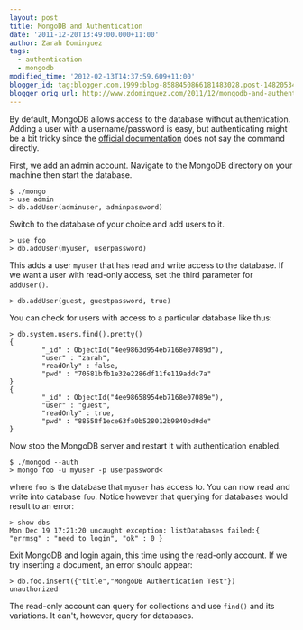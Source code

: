 ```yaml
---
layout: post
title: MongoDB and Authentication
date: '2011-12-20T13:49:00.000+11:00'
author: Zarah Dominguez
tags:
  - authentication
  - mongodb
modified_time: '2012-02-13T14:37:59.609+11:00'
blogger_id: tag:blogger.com,1999:blog-8588450866181483028.post-1482053482459432531
blogger_orig_url: http://www.zdominguez.com/2011/12/mongodb-and-authentication.html
---
```


By default, MongoDB allows access to the database without authentication. Adding a user with a username/password is easy, but authenticating might be a bit tricky since the [official documentation](http://www.mongodb.org/display/DOCS/Security+and+Authentication) does not say the command directly. 

First, we add an admin account. Navigate to the MongoDB directory on your machine then start the database. 
```shell
$ ./mongo
> use admin
> db.addUser(adminuser, adminpassword)
```

Switch to the database of your choice and add users to it. 
```shell
> use foo
> db.addUser(myuser, userpassword)
```

This adds a user `myuser` that has read and write access to the database. If we want a user with read-only access, set the third parameter for `addUser()`. 

```shell
> db.addUser(guest, guestpassword, true)
```

You can check for users with access to a particular database like thus:
```shell
> db.system.users.find().pretty()
{
        "_id" : ObjectId("4ee9863d954eb7168e07089d"),
        "user" : "zarah",
        "readOnly" : false,
        "pwd" : "70581bfb1e32e2286df11fe119addc7a"
}
{
        "_id" : ObjectId("4ee98658954eb7168e07089e"),
        "user" : "guest",
        "readOnly" : true,
        "pwd" : "88558f1ece63fa0b528012b9840bd9de"
}
```

Now stop the MongoDB server and restart it with authentication enabled. 
```shell
$ ./mongod --auth
> mongo foo -u myuser -p userpassword<
```
where `foo` is the database that `myuser` has access to. 
You can now read and write into database `foo`. Notice however that querying for databases would result to an error:
```shell
> show dbs
Mon Dec 19 17:21:20 uncaught exception: listDatabases failed:{ "errmsg" : "need to login", "ok" : 0 }
```

Exit MongoDB and login again, this time using the read-only account. If we try inserting a document, an error should appear:
```shell
> db.foo.insert({"title","MongoDB Authentication Test"})
unauthorized
```

The read-only account can query for collections and use `find()` and its variations. It can't, however, query for databases.